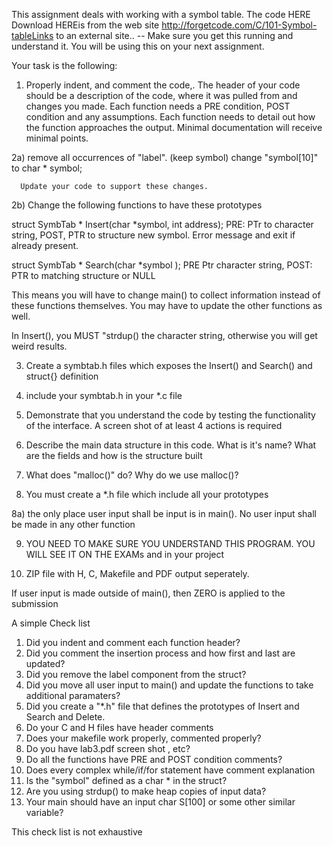 This assignment deals with working with a symbol table.  The code HERE Download HEREis from the web site http://forgetcode.com/C/101-Symbol-tableLinks to an external site..    -- Make sure you get this running and understand it.  You will be using this on your next assignment.

Your task is the following:

1) Properly indent, and comment the code,.  The header of your code should be a description of the code, where it was pulled from and changes you made.  Each function needs a PRE condition, POST condition and any assumptions.  Each function needs to detail out how the function approaches the output.   Minimal documentation will receive minimal points.

2a) remove all occurrences of "label".  (keep symbol)
     change "symbol[10]" to char * symbol;

      Update your code to support these changes.

 

2b) Change the following functions to have these prototypes

struct SymbTab * Insert(char *symbol, int address);   PRE:   PTr to character string, POST, PTR  to structure new symbol. Error message and exit if already present.

struct SymbTab * Search(char *symbol );  PRE Ptr character string, POST:  PTR to matching structure or NULL

This means you will have to change main() to collect information instead of these functions themselves.  You may have to update the other functions as well.

In  Insert(), you MUST "strdup() the character string, otherwise you will get weird results.

3)  Create a symbtab.h files which exposes the Insert() and Search() and struct{} definition

4)  include your symbtab.h in your *.c file

5) Demonstrate that you understand the code by testing the functionality of the interface.  A screen shot of at least 4 actions is required

6) Describe the main data structure in this code.  What is it's name?  What are the fields and how is the structure built

7) What does "malloc()" do?  Why do we use malloc()?

 

8)  You must create a *.h file which include all your prototypes

 

8a)  the only place user input shall be input is in main().   No user input shall be made in any other function

 

9)  YOU NEED TO MAKE SURE YOU UNDERSTAND THIS PROGRAM.  YOU WILL SEE IT ON THE EXAMs and in your project

 

10)  ZIP file with H, C, Makefile and PDF output seperately.

 

If user input is made outside of main(), then ZERO is applied to the submission

 

 

A simple Check list

1)   Did you indent and comment each function header?
2)   Did you comment the insertion process and how first and last are updated?
3)  Did you remove the label component from the struct?
4)  Did you move all user input to main() and update the functions to take additional paramaters?
5)  Did you create a "*.h" file that defines the prototypes of Insert and Search and Delete.
6)   Do your C and H files have header comments
7)  Does your makefile work properly, commented properly?
8)   Do you have   lab3.pdf screen shot , etc?
9)  Do all the functions have PRE and POST condition comments?
10)  Does every complex while/if/for statement have comment explanation
11)  Is the "symbol" defined as a char * in the struct?
12)  Are you using strdup() to make heap copies of input data?
13)  Your main should have an input char S[100] or some other similar variable?

This check list is not exhaustive